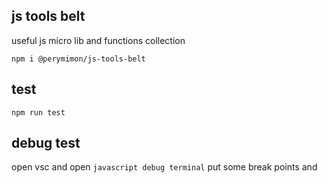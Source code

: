 js tools belt
----------------------------
useful js micro lib and functions collection

```cli
npm i @perymimon/js-tools-belt
```

## test
```
npm run test
```

## debug test

open vsc and open `javascript debug terminal`
put some break points and 


